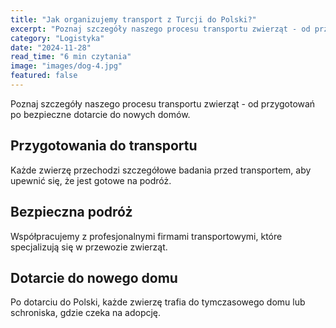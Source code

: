 ```yaml
---
title: "Jak organizujemy transport z Turcji do Polski?"
excerpt: "Poznaj szczegóły naszego procesu transportu zwierząt - od przygotowań po bezpieczne dotarcie do nowych domów."
category: "Logistyka"
date: "2024-11-28"
read_time: "6 min czytania"
image: "images/dog-4.jpg"
featured: false
---
```


Poznaj szczegóły naszego procesu transportu zwierząt - od przygotowań po bezpieczne dotarcie do nowych domów.

## Przygotowania do transportu

Każde zwierzę przechodzi szczegółowe badania przed transportem, aby upewnić się, że jest gotowe na podróż.

## Bezpieczna podróż

Współpracujemy z profesjonalnymi firmami transportowymi, które specjalizują się w przewozie zwierząt.

## Dotarcie do nowego domu

Po dotarciu do Polski, każde zwierzę trafia do tymczasowego domu lub schroniska, gdzie czeka na adopcję.
